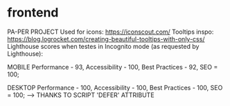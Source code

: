 # frontend

PA-PER PROJECT
Used for icons:
https://iconscout.com/
Tooltips inspo:
https://blog.logrocket.com/creating-beautiful-tooltips-with-only-css/
Lighthouse scores when testes in Incognito mode (as requested by Lighthouse):

MOBILE Performance - 93, Accessibility - 100, Best Practices - 92, SEO = 100;

DESKTOP Performance - 100, Accessibility - 100, Best Practices - 100, SEO = 100; --> THANKS TO SCRIPT 'DEFER' ATTRIBUTE
